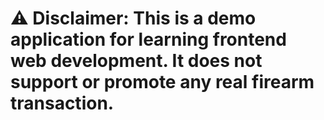 # ⚠️ Disclaimer: This is a demo application for learning frontend web development. It does not support or promote any real firearm transaction.
